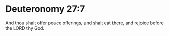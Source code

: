 # Deuteronomy 27:7

And thou shalt offer peace offerings, and shalt eat there, and rejoice before the LORD thy God.